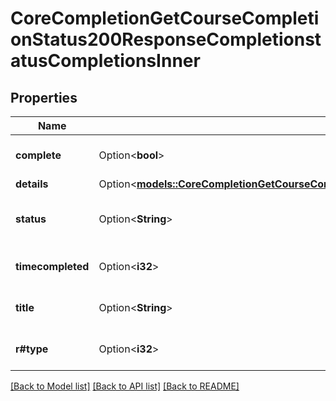 # CoreCompletionGetCourseCompletionStatus200ResponseCompletionstatusCompletionsInner

## Properties

Name | Type | Description | Notes
------------ | ------------- | ------------- | -------------
**complete** | Option<**bool**> | Completion status (true/false) | [optional][default to null]
**details** | Option<[**models::CoreCompletionGetCourseCompletionStatus200ResponseCompletionstatusCompletionsInnerDetails**](core_completion_get_course_completion_status_200_response_completionstatus_completions_inner_details.md)> |  | [optional]
**status** | Option<**String**> | Completion status (Yes/No) a % or number | [optional][default to null]
**timecompleted** | Option<**i32**> | Timestamp for criteria completetion | [optional][default to null]
**title** | Option<**String**> | Completion criteria Title | [optional][default to null]
**r#type** | Option<**i32**> | Completion criteria type | [optional][default to null]

[[Back to Model list]](../README.md#documentation-for-models) [[Back to API list]](../README.md#documentation-for-api-endpoints) [[Back to README]](../README.md)


